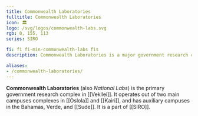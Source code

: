 ```yaml
---
title: Commonwealth Laboratories
fulltitle: Commonwealth Laboratories
icon: 🏛️
logo: /svg/logos/commonwealth-labs.svg
rgb: 0, 155, 113
series: SIRO

fi: fi fi-min-commonwealth-labs fis
description: Commonwealth Laboratories is a major government research complex located in Oslola.

aliases:
- /commonwealth-laboratories/
---
```

<span class="fi fi-min-commonwealth-labs fis"></span> **Commonwealth Laboratories** (also *National Labs*) is the primary government research complex in [[Vekllei]]. It operates out of two main campuses complexes in [[Oslola]] and [[Kairi]], and has auxiliary campuses in the Bahamas, Verde, and [[Sude]]. It is a part of [[SIRO]].